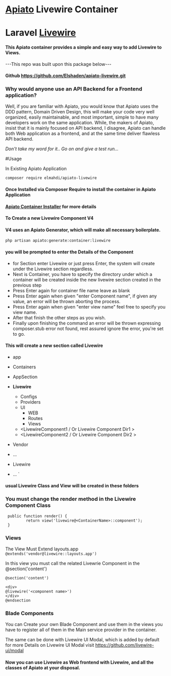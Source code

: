 
# [Apiato](https://github.com/apiato/apiato) Livewire Container
# Laravel  [Livewire](https://laravel-livewire.com/)


#### This Apiato container provides a simple and easy way to add Livewire to Views.
---This repo was built upon this package below---
#### Github https://github.com/Elshaden/apiato-livewire.git
   

### Why would anyone use an API  Backend  for a Frontend application?
Well, if you are familiar with Apiato, you would know that Apiato uses the DDD pattern, Domain Driven Design,
this will make your code very well organized, easily maintainable, and most important,
simple to have many developers work on the same application.
While, the makers of Apiato, insist that it is mainly focused on API backend, I disagree, Apiato can handle both Web application as a frontend, and at the same time 
deliver flawless API backend.

_Don't take my word for it..  Go on and give a test run..._

#Usage

In Existing Apiato Application
```  
composer require elmahdi/apiato-livewire 

```  


#### Once Installed via Composer Require  to install the container in Apiato Application
#### [Apiato Container Installer](http://apiato.io/docs/getting-started/container-installer)  for more details

#### To Create a new Livewire Component   V4
#### V4 uses an Apiato Generator, which will make all necessary boilerplate.

`
php artisan apiato:generate:container:livewire
`

#### you will be prompted to enter the Details of the Component
- for Section enter Livewire or just press Enter, the system will create under the Livewire section regardless.
- Next is Container, you have to specify the directory under which a container will be created inside the new livewire section created in the previous step
- Press Enter again for container file name leave as blank
- Press Enter again when given "enter Component name", if given any value, an error will be thrown aborting the process.
- Press Enter again when given "enter view name" feel free to specify you view name.
- After that finish the other steps as you wish.
- Finally upon finishing the command an error will be thrown expressing composer.stub error not found, rest assured ignore the error, you're set to go.

#### This will create a new section called  Livewire
- app
- Containers
- AppSection
- **Livewire**
  - Configs
  - Providers
  - UI
    - WEB
    - Routes
    - Views
  - <LivewireComponent1 / Or Livewire Component Dir1 >
  - <LivewireComponent2 / Or Livewire Component Dir2 >

- Vendor
- ...
- Livewire
- ...
  `

#### usual Livewire Class and View will be created in these folders

### You must change  the render method in the Livewire Component Class

```  
 public function render() {  
		 return view('livewire@<ContainerName>::component');  
 }
 ```  


### Views
The View Must Extend layouts.app   
`@extends('vendor@livewire::layouts.app')`

In this view you must call the related Livewrie Component in the @section('content')   
```
@section('content')

<div>
@livewire('<component name>') 
</div>
@endsection

```

### Blade Components
You can Create your own Blade Component and use them in the views
you have to register all of them in the Main service provider in the container.

The same can be done with Livewire UI Modal, which is added by default  
for more Details on Livewire UI Modal visit  https://github.com/livewire-ui/modal

#### Now you can use Livewire as Web frontend with Livewire, and all the classes of Apiato at your disposal.


